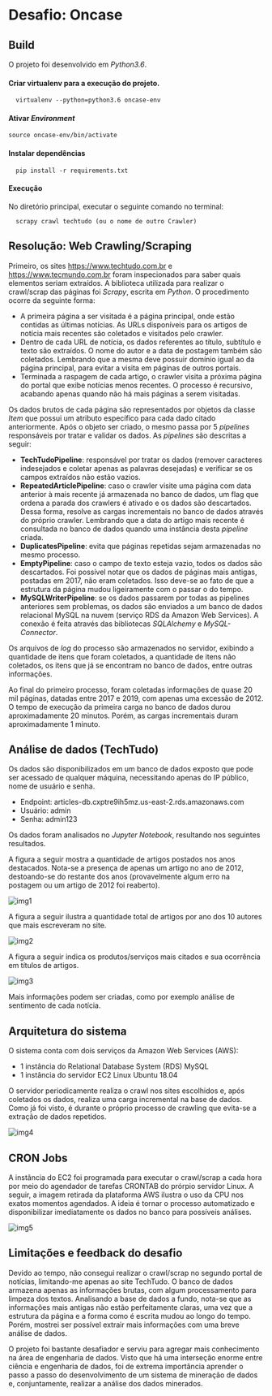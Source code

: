 # Desafio: Oncase

## Build

O projeto foi desenvolvido em <i>Python3.6</i>. 

#### Criar virtualenv para a execução do projeto.

```
  virtualenv --python=python3.6 oncase-env
```

#### Ativar <i>Environment</i>

```
source oncase-env/bin/activate
```

#### Instalar dependências

```
  pip install -r requirements.txt
```

#### Execução
No diretório principal, executar o seguinte comando no terminal:
```
  scrapy crawl techtudo (ou o nome de outro Crawler)
```

## Resolução: Web Crawling/Scraping
Primeiro, os sites https://www.techtudo.com.br e https://www.tecmundo.com.br foram inspecionados para saber quais elementos seriam extraídos. A biblioteca utilizada para realizar o crawl/scrap das páginas foi <i>Scrapy</i>, escrita em <i>Python</i>. O procedimento ocorre da seguinte forma:

- A primeira página a ser visitada é a página principal, onde estão contidas as últimas notícias. As URLs disponíveis para os artigos de notícia mais recentes são coletados e visitados pelo crawler.
- Dentro de cada URL de notícia, os dados referentes ao título, subtítulo e texto são extraídos. O nome do autor e a data de postagem também são coletados. Lembrando que a mesma deve possuir domínio igual ao da página principal, para evitar a visita em páginas de outros portais.
- Terminada a raspagem de cada artigo, o crawler visita a próxima página do portal que exibe notícias menos recentes. O processo é recursivo, acabando apenas quando não há mais páginas a serem visitadas.

Os dados brutos de cada página são representados por objetos da classe <i>Item</i> que possui um atributo específico para cada dado citado anteriormente. Após o objeto ser criado, o mesmo passa por 5 <i>pipelines</i> responsáveis por tratar e validar os dados. As <i>pipelines</i> são descritas a seguir:

- <b>TechTudoPipeline</b>: responsável por tratar os dados (remover caracteres indesejados e coletar apenas as palavras desejadas) e verificar se os campos extraídos não estão vazios.
- <b>RepeatedArticlePipeline</b>: caso o crawler visite uma página com data anterior à mais recente já armazenada no banco de dados, um flag que ordena a parada dos crawlers é ativado e os dados são descartados. Dessa forma, resolve as cargas incrementais no banco de dados através do próprio crawler. Lembrando que a data do artigo mais recente é consultada no banco de dados quando uma instância desta <i>pipeline</i>  criada.
- <b>DuplicatesPipeline</b>: evita que páginas repetidas sejam armazenadas no mesmo processo.
- <b>EmptyPipeline</b>: caso o campo de texto esteja vazio, todos os dados são descartados. Foi possível notar que os dados de páginas mais antigas, postadas em 2017, não eram coletados. Isso deve-se ao fato de que a estrutura da página mudou ligeiramente com o passar o do tempo.
- <b>MySQLWriterPipeline</b>: se os dados passarem por todas as pipelines anteriores sem problemas, os dados são enviados a um banco de dados relacional MySQL na nuvem (serviço RDS da Amazon Web Services). A conexão é feita através das bibliotecas <i>SQLAlchemy</i> e <i>MySQL-Connector</i>.

Os arquivos de <i>log</i> do processo são armazenados no servidor, exibindo a quantidade de itens que foram coletados, a quantidade de itens não coletados, os itens que já se encontram no banco de dados, entre outras informações.

Ao final do primeiro processo, foram coletadas informações de quase 20 mil páginas, datadas entre 2017 e 2019, com apenas uma excessão de 2012. O tempo de execução da primeira carga no banco de dados durou aproximadamente 20 minutos. Porém, as cargas incrementais duram aproximadamente 1 minuto.

## Análise de dados (TechTudo)

Os dados são disponibilizados em um banco de dados exposto que pode ser acessado de qualquer máquina, necessitando apenas do IP público, nome de usuário e senha.

- Endpoint: articles-db.cxptre9ih5mz.us-east-2.rds.amazonaws.com
- Usuário: admin
- Senha: admin123

 Os dados foram analisados no <i>Jupyter Notebook</i>, resultando nos seguintes resultados. 


A figura a seguir mostra a quantidade de artigos postados nos anos destacados. Nota-se a presença de apenas um artigo no ano de 2012, destoando-se do restante dos anos (provavelmente algum erro na postagem ou um artigo de 2012 foi reaberto).

![img1](https://i.ibb.co/Xj0Y48r/articles-per-year.png)

A figura a seguir ilustra a quantidade total de artigos por ano dos 10 autores que mais escreveram no site.

![img2](https://i.ibb.co/SKXx8vY/authors.png)

A figura a seguir indica os produtos/serviços mais citados e sua ocorrência em títulos de artigos.

![img3](https://i.ibb.co/jLtJn3v/Captura-de-tela-de-2019-10-08-23-04-28.png)

Mais informações podem ser criadas, como por exemplo análise de sentimento de cada notícia.

## Arquitetura do sistema

O sistema conta com dois serviços da Amazon Web Services (AWS):

- 1 instância do Relational Database System (RDS) MySQL
- 1 instância do servidor EC2 Linux Ubuntu 18.04

O servidor periodicamente realiza o crawl nos sites escolhidos e, após coletados os dados, realiza uma carga incremental na base de dados. Como já foi visto, é durante o próprio processo de crawling que evita-se a extração de dados repetidos.

![img4](https://i.ibb.co/XzGRNkD/Captura-de-tela-de-2019-10-09-00-24-56.png)


## CRON Jobs

A instância do EC2 foi programada para executar o crawl/scrap a cada hora por meio do agendador de tarefas CRONTAB do prórpio servidor Linux. A seguir, a imagem retirada da plataforma AWS ilustra o uso da CPU nos exatos momentos agendados. A ideia é tornar o processo automatizado e disponibilizar imediatamente os dados no banco para possíveis análises.

![img5](https://i.ibb.co/7Ytb8Bk/Captura-de-tela-de-2019-10-08-21-30-34.png)


## Limitações e feedback do desafio

Devido ao tempo, não consegui realizar o crawl/scrap no segundo portal de notícias, limitando-me apenas ao site TechTudo. O banco de dados armazena apenas as informações brutas, com algum processamento para limpeza dos textos. Analisando a base de dados a fundo, nota-se que as informações mais antigas não estão perfeitamente claras, uma vez que a estrutura da página e a forma como é escrita mudou ao longo do tempo. Porém, mostrei ser possível extrair mais informações com uma breve análise de dados.

O projeto foi bastante desafiador e serviu para agregar mais conhecimento na área de engenharia de dados. Visto que há uma interseção enorme entre ciência e engenharia de dados, foi de extrema importância aprender o passo a passo do desenvolvimento de um sistema de mineração de dados e, conjuntamente, realizar a análise dos dados minerados.
